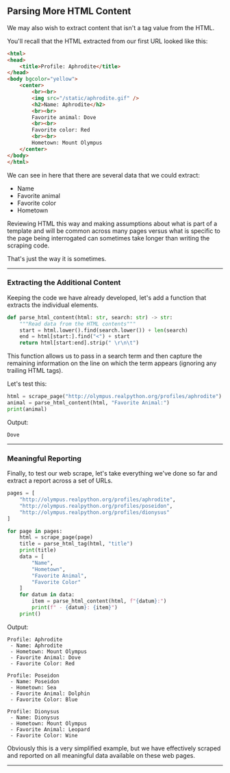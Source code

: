 ## Parsing More HTML Content

We may also wish to extract content that isn't a tag value from the 
HTML.

You'll recall that the HTML extracted from our first URL looked like 
this:

```html
<html>
<head>
    <title>Profile: Aphrodite</title>
</head>
<body bgcolor="yellow">
    <center>
        <br><br>
        <img src="/static/aphrodite.gif" />
        <h2>Name: Aphrodite</h2>
        <br><br>
        Favorite animal: Dove
        <br><br>
        Favorite color: Red
        <br><br>
        Hometown: Mount Olympus
    </center>
</body>
</html>
```

We can see in here that there are several data that we could extract:

* Name
* Favorite animal
* Favorite color
* Hometown

Reviewing HTML this way and making assumptions about what is part of a
template and will be common across many pages versus what is specific to
the page being interrogated can sometimes take longer than writing the
scraping code.

That's just the way it is sometimes.

---

### Extracting the Additional Content

Keeping the code we have already developed, let's add a function that
extracts the individual elements.

```python
def parse_html_content(html: str, search: str) -> str:
    """Read data from the HTML contents"""
    start = html.lower().find(search.lower()) + len(search)
    end = html[start:].find("<") + start
    return html[start:end].strip(" \r\n\t")
```

This function allows us to pass in a search term and then capture the
remaining information on the line on which the term appears (ignoring
any trailing HTML tags).

Let's test this:

```python
html = scrape_page("http://olympus.realpython.org/profiles/aphrodite")
animal = parse_html_content(html, "Favorite Animal:")
print(animal)
```

Output:

```
Dove
```

---

### Meaningful Reporting

Finally, to test our web scrape, let's take everything we've done so far
and extract a report across a set of URLs.

```python
pages = [
    "http://olympus.realpython.org/profiles/aphrodite",
    "http://olympus.realpython.org/profiles/poseidon",
    "http://olympus.realpython.org/profiles/dionysus"
]

for page in pages:
    html = scrape_page(page)
    title = parse_html_tag(html, "title")
    print(title)
    data = [
        "Name",
        "Hometown",
        "Favorite Animal",
        "Favorite Color"
    ]
    for datum in data:
        item = parse_html_content(html, f"{datum}:")
        print(f" - {datum}: {item}")
    print()
```

Output:

```
Profile: Aphrodite
 - Name: Aphrodite
 - Hometown: Mount Olympus
 - Favorite Animal: Dove
 - Favorite Color: Red

Profile: Poseidon
 - Name: Poseidon
 - Hometown: Sea
 - Favorite Animal: Dolphin
 - Favorite Color: Blue

Profile: Dionysus
 - Name: Dionysus
 - Hometown: Mount Olympus
 - Favorite Animal: Leopard
 - Favorite Color: Wine
```

Obviously this is a very simplified example, but we have effectively
scraped and reported on all meaningful data available on these web 
pages.

---
